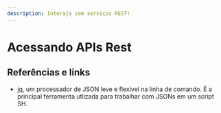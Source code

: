 ```yaml
---
description: Interaja com serviços REST!
---
```


# Acessando APIs Rest

## Referências e links

* [jq](https://stedolan.github.io/jq/), um processador de JSON leve e flexível na linha de comando. É a principal ferramenta utlizada para trabalhar com JSONs em um script SH.

